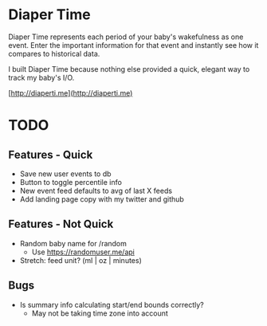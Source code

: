 # Diaper Time

Diaper Time represents each period of your baby's wakefulness as one event. Enter the important information for that event and instantly see how it compares to historical data.

I built Diaper Time because nothing else provided a quick, elegant way to track my baby's I/O.

[http://diaperti.me](http://diaperti.me)

# TODO

## Features - Quick

- Save new user events to db
- Button to toggle percentile info
- New event feed defaults to avg of last X feeds
- Add landing page copy with my twitter and github

## Features - Not Quick

- Random baby name for /random
  - Use https://randomuser.me/api
- Stretch: feed unit? (ml | oz | minutes)

## Bugs
- Is summary info calculating start/end bounds correctly?
  - May not be taking time zone into account
